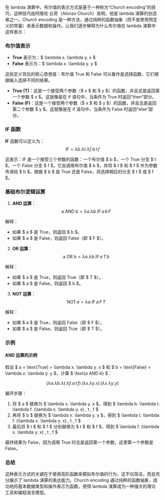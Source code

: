 

在 lambda 演算中，布尔值的表示方式是基于一种称为“Church encoding”的技巧，这种技巧由阿隆佐·丘奇（Alonzo Church）发明，他是 lambda 演算的创造者之一。Church encoding 是一种方法，通过纯粹的函数抽象（而不是使用预定义的常量）来表示数据和操作。让我们逐步解释为什么布尔值在 lambda 演算中这样表示：

### 布尔值表示

- **True** 表示为：$ \lambda x. \lambda y. x $
- **False** 表示为：$ \lambda x. \lambda y. y $

这些定义背后的核心思想是：布尔值 True 和 False 可以看作是选择函数，它们根据输入选择不同的结果。

- **True (T)**：这是一个接受两个参数（$ x $ 和 $ y $）的函数，并且总是返回第一个参数 $ x $。这就像是在 if 语句中，当条件为 True 时返回“then”部分。
- **False (F)**：这是一个接受两个参数（$ x $ 和 $ y $）的函数，并且总是返回第二个参数 $ y $。这就像是在 if 语句中，当条件为 False 时返回“else”部分。

### IF 函数

**IF** 函数可以定义为：
$$
\text{IF} = \lambda b. \lambda t. \lambda f. b \, t \, f
$$

这表示：IF 是一个接受三个参数的函数：一个布尔值 $ b $，一个 True 分支 $ t $，一个 False 分支 $ f $。它会调用布尔值 $ b $，并将 $ t $ 和 $ f $ 作为参数传递给 $ b $。根据 $ b $ 是 True 还是 False，将选择相应的分支 $ t $ 或 $ f $。

### 基础布尔逻辑运算

1. **AND 运算**：
$$
\text{a AND b} = \lambda a. \lambda b. \text{IF} \, a \, b \, F
$$

解释：
- 如果 $ a $ 是 True，则返回 $ b $。
- 如果 $ a $ 是 False，则返回 False（即 $ F $）。

2. **OR 运算**：
$$
\text{a OR b} = \lambda a. \lambda b. \text{IF} \, a \, T \, b
$$

解释：
- 如果 $ a $ 是 True，则返回 True（即 $ T $）。
- 如果 $ a $ 是 False，则返回 $ b $。

3. **NOT 运算**：
$$
\text{NOT} \, a = \lambda a. \text{IF} \, a \, F \, T
$$

解释：
- 如果 $ a $ 是 True，则返回 False（即 $ F $）。
- 如果 $ a $ 是 False，则返回 True（即 $ T $）。

### 示例

#### AND 运算的示例
假设 $ a = \text{True} = \lambda x. \lambda y. x $ 和 $ b = \text{False} = \lambda x. \lambda y. y $，计算 $ \text{a AND b} $：

$$
(\lambda a. \lambda b. \lambda t. \lambda f. a \, t \, f) \, (\lambda x. \lambda y. x) \, (\lambda x. \lambda y. y)
$$

展开步骤：
1. 将 $ a $ 替换为 $ \lambda x. \lambda y. x $，得到 $ \lambda b. \lambda t. \lambda f. (\lambda x. \lambda y. x) \, t \, f $
2. 再将 $ b $ 替换为 $ \lambda x. \lambda y. y $，得到 $ \lambda t. \lambda f. (\lambda x. \lambda y. x) \, t \, f $
3. 最后将 $ t $ 和 $ f $ 分别替换为 $ t $ 和 $ f $，得到 $ \lambda f. (\lambda x. \lambda y. x) \, t \, f $

最终结果为 False，因为调用 True 时总是返回第一个参数，这里第一个参数是 False。

### 总结
这种表示方式的关键在于使用高阶函数来模拟布尔值的行为，这不仅简洁，而且充分展示了 lambda 演算的表达能力。Church encoding 通过纯粹的函数抽象，成功地将基本数据类型和操作表示为函数，使得 lambda 演算成为一种强大的理论工具和编程语言模型。